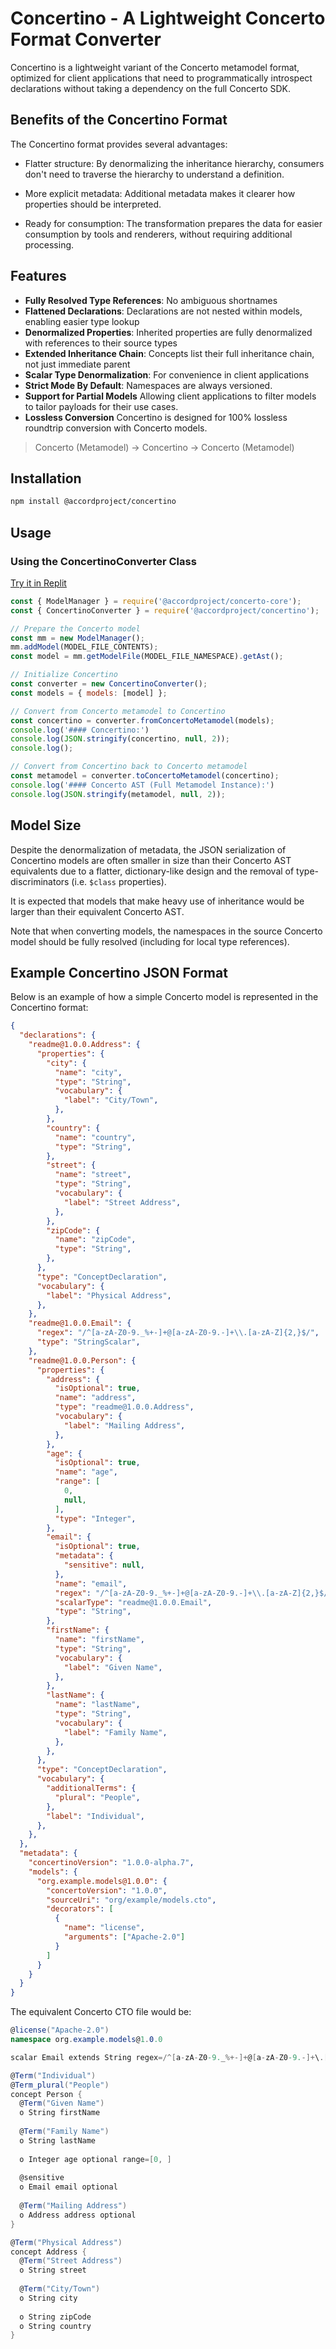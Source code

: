 # Concertino - A Lightweight Concerto Format Converter

Concertino is a lightweight variant of the Concerto metamodel format, optimized for client applications that need to programmatically introspect declarations without taking a dependency on the full Concerto SDK.

## Benefits of the Concertino Format
The Concertino format provides several advantages:

- Flatter structure: By denormalizing the inheritance hierarchy, consumers don't need to traverse the hierarchy to understand a definition.

- More explicit metadata: Additional metadata makes it clearer how properties should be interpreted.

- Ready for consumption: The transformation prepares the data for easier consumption by tools and renderers, without requiring additional processing.

## Features

- **Fully Resolved Type References**: No ambiguous shortnames
- **Flattened Declarations**: Declarations are not nested within models, enabling easier type lookup
- **Denormalized Properties**: Inherited properties are fully denormalized with references to their source types
- **Extended Inheritance Chain**: Concepts list their full inheritance chain, not just immediate parent
- **Scalar Type Denormalization**: For convenience in client applications
- **Strict Mode By Default**: Namespaces are always versioned.
- **Support for Partial Models** Allowing client applications to filter models to tailor payloads for their use cases.
- **Lossless Conversion** Concertino is designed for 100% lossless roundtrip conversion with Concerto models.

> Concerto (Metamodel) → Concertino → Concerto (Metamodel)

## Installation

```bash
npm install @accordproject/concertino
```

## Usage

### Using the ConcertinoConverter Class

[Try it in Replit](https://replit.com/@mttrbrts/AccordProjectConcertino?v=1)
```javascript
const { ModelManager } = require('@accordproject/concerto-core');
const { ConcertinoConverter } = require('@accordproject/concertino');

// Prepare the Concerto model
const mm = new ModelManager();
mm.addModel(MODEL_FILE_CONTENTS);
const model = mm.getModelFile(MODEL_FILE_NAMESPACE).getAst();

// Initialize Concertino
const converter = new ConcertinoConverter();
const models = { models: [model] };

// Convert from Concerto metamodel to Concertino
const concertino = converter.fromConcertoMetamodel(models);
console.log('#### Concertino:')
console.log(JSON.stringify(concertino, null, 2));
console.log();

// Convert from Concertino back to Concerto metamodel
const metamodel = converter.toConcertoMetamodel(concertino);
console.log('#### Concerto AST (Full Metamodel Instance):')
console.log(JSON.stringify(metamodel, null, 2));
```

## Model Size

Despite the denormalization of metadata, the JSON serialization of Concertino models are often smaller in size than their Concerto AST equivalents due to a flatter, dictionary-like design and the removal of type-discriminators (i.e. `$class` properties).

It is expected that models that make heavy use of inheritance would be larger than their equivalent Concerto AST.

Note that when converting models, the namespaces in the source Concerto model should be fully resolved (including for local type references).

## Example Concertino JSON Format

Below is an example of how a simple Concerto model is represented in the Concertino format:

```json
{
  "declarations": {
    "readme@1.0.0.Address": {
      "properties": {
        "city": {
          "name": "city",
          "type": "String",
          "vocabulary": {
            "label": "City/Town",
          },
        },
        "country": {
          "name": "country",
          "type": "String",
        },
        "street": {
          "name": "street",
          "type": "String",
          "vocabulary": {
            "label": "Street Address",
          },
        },
        "zipCode": {
          "name": "zipCode",
          "type": "String",
        },
      },
      "type": "ConceptDeclaration",
      "vocabulary": {
        "label": "Physical Address",
      },
    },
    "readme@1.0.0.Email": {
      "regex": "/^[a-zA-Z0-9._%+-]+@[a-zA-Z0-9.-]+\\.[a-zA-Z]{2,}$/",
      "type": "StringScalar",
    },
    "readme@1.0.0.Person": {
      "properties": {
        "address": {
          "isOptional": true,
          "name": "address",
          "type": "readme@1.0.0.Address",
          "vocabulary": {
            "label": "Mailing Address",
          },
        },
        "age": {
          "isOptional": true,
          "name": "age",
          "range": [
            0,
            null,
          ],
          "type": "Integer",
        },
        "email": {
          "isOptional": true,
          "metadata": {
            "sensitive": null,
          },
          "name": "email",
          "regex": "/^[a-zA-Z0-9._%+-]+@[a-zA-Z0-9.-]+\\.[a-zA-Z]{2,}$/",
          "scalarType": "readme@1.0.0.Email",
          "type": "String",
        },
        "firstName": {
          "name": "firstName",
          "type": "String",
          "vocabulary": {
            "label": "Given Name",
          },
        },
        "lastName": {
          "name": "lastName",
          "type": "String",
          "vocabulary": {
            "label": "Family Name",
          },
        },
      },
      "type": "ConceptDeclaration",
      "vocabulary": {
        "additionalTerms": {
          "plural": "People",
        },
        "label": "Individual",
      },
    },
  },
  "metadata": {
    "concertinoVersion": "1.0.0-alpha.7",
    "models": {
      "org.example.models@1.0.0": {
        "concertoVersion": "1.0.0",
        "sourceUri": "org/example/models.cto",
        "decorators": [
          {
            "name": "license",
            "arguments": ["Apache-2.0"]
          }
        ]
      }
    }
  }
}
```

The equivalent Concerto CTO file would be:

```cs
@license("Apache-2.0")
namespace org.example.models@1.0.0

scalar Email extends String regex=/^[a-zA-Z0-9._%+-]+@[a-zA-Z0-9.-]+\.[a-zA-Z]{2,}$/

@Term("Individual")
@Term_plural("People")
concept Person {
  @Term("Given Name")
  o String firstName
  
  @Term("Family Name")
  o String lastName
  
  o Integer age optional range=[0, ]
  
  @sensitive
  o Email email optional 
  
  @Term("Mailing Address")
  o Address address optional
}

@Term("Physical Address")
concept Address {
  @Term("Street Address")
  o String street
  
  @Term("City/Town")
  o String city
  
  o String zipCode
  o String country
}
```
